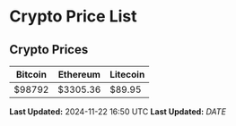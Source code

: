 # Crypto Price List

## Crypto Prices
| Bitcoin | Ethereum | Litecoin |
| ------- | -------- | -------- |
| $98792 | $3305.36 | $89.95 |
**Last Updated:** 2024-11-22 16:50 UTC
**Last Updated:** $DATE$

